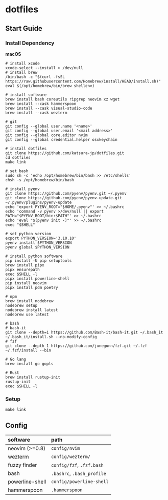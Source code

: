 # dotfiles

## Start Guide

### Install Dependency
**macOS**
```
# install xcode
xcode-select --install > /dev/null
# install brew
/bin/bash -c "$(curl -fsSL https://raw.githubusercontent.com/Homebrew/install/HEAD/install.sh)"
eval $(/opt/homebrew/bin/brew shellenv)

# install software
brew install bash coreutils ripgrep neovim xz wget
brew install --cask hammerspoon
brew install --cask visual-studio-code
brew install --cask wezterm

# git
git config --global user.name '<name>'
git config --global user.email '<mail address>'
git config --global core.editor nvim
git config --global credential.helper osxkeychain

# install dotfiles
git clone https://github.com/katsura-jp/dotfiles.git
cd dotfiles
make link

# set bash
sudo sh -c 'echo /opt/homebrew/bin/bash >> /etc/shells'
chsh -s /opt/homebrew/bin/bash

# install pyenv
git clone https://github.com/pyenv/pyenv.git ~/.pyenv
git clone https://github.com/pyenv/pyenv-update.git ~/.pyenv/plugins/pyenv-update
echo 'export PYENV_ROOT="$HOME/.pyenv"' >> ~/.bashrc
echo 'command -v pyenv >/dev/null || export PATH="$PYENV_ROOT/bin:$PATH"' >> ~/.bashrc
echo 'eval "$(pyenv init -)"' >> ~/.bashrc
exec "$SHELL"

# set python version
export PYTHON_VERSION='3.10.10'
pyenv install $PYTHON_VERSION
pyenv global $PYTHON_VERSION

# install python software
pip install -U pip setuptools
brew install pipx
pipx ensurepath
exec $SHELL -l
pipx install powerline-shell
pip install neovim
pipx install pdm poetry

# npm
brew install nodebrew
nodebrew setup
nodebrew install latest
nodebrew use latest

# bash
# bash-it
git clone --depth=1 https://github.com/Bash-it/bash-it.git ~/.bash_it
~/.bash_it/install.sh --no-modify-config
# fzf
git clone --depth 1 https://github.com/junegunn/fzf.git ~/.fzf
~/.fzf/install --bin

# Go lang
brew install go gopls

# Rust
brew install rustup-init
rustup-init
exec $SHELL -l
```

### Setup
```
make link
```

## Config
| software | path |
| :--      | :--  |
| neovim (>=0.8)  | `config/nvim` |
| wezterm | `config/wezterm/` |
| fuzzy finder | `config/fzf`, `.fzf.bash` |
| bash | `.bashrc`, `.bash_profile` |
| powerline-shell | `config/powerline-shell` |
| hammerspoon | `.hammerspoon` |



